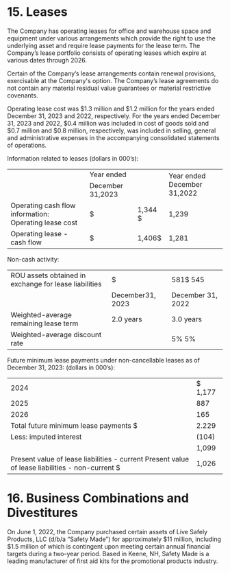 # 15. Leases  

The Company has operating leases for office and warehouse space and equipment under various arrangements which provide the right to use the underlying asset and require lease payments for the lease term. The Company’s lease portfolio consists of operating leases which expire at various dates through 2026.  

Certain of the Company’s lease arrangements contain renewal provisions, exercisable at the Company's option. The Company’s lease agreements do not contain any material residual value guarantees or material restrictive covenants.  

Operating lease cost was $\$ 1.3$ million and $\$ 1.2$ million for the years ended December 31, 2023 and 2022, respectively. For the years ended December 31, 2023 and 2022, $\$ 0.4$ million was included in cost of goods sold and $\$ 0.7$ million and $\$ 0.8$ million, respectively, was included in selling, general and administrative expenses in the accompanying consolidated statements of operations.  

Information related to leases (dollars in 000’s):  

<html><body><table><tr><td rowspan="2"></td><td colspan="2">Year ended</td><td rowspan="2">Year ended December 31,2022</td></tr><tr><td>December 31,2023</td></tr><tr><td>Operating cash flow information: Operating lease cost</td><td>$</td><td>1,344 $</td><td>1,239</td></tr><tr><td>Operating lease - cash flow</td><td>$</td><td>1,406$</td><td>1,281</td></tr></table></body></html>  

Non-cash activity:  

<html><body><table><tr><td>ROU assets obtained in exchange for lease liabilities</td><td>$</td><td>581$ 545</td></tr><tr><td></td><td>December31, 2023</td><td>December 31, 2022</td></tr><tr><td>Weighted-average remaining lease term</td><td>2.0 years</td><td>3.0 years</td></tr><tr><td>Weighted-average discount rate</td><td></td><td>5% 5%</td></tr></table></body></html>  

Future minimum lease payments under non-cancellable leases as of December 31, 2023: (dollars in 000’s):  

<html><body><table><tr><td>2024</td><td>$ 1,177</td></tr><tr><td>2025</td><td>887</td></tr><tr><td>2026</td><td>165</td></tr><tr><td>Total future minimum lease payments $</td><td>2.229</td></tr><tr><td>Less: imputed interest</td><td>(104)</td></tr><tr><td></td><td>1,099</td></tr><tr><td>Present value of lease liabilities - current Present value of lease liabilities - non-current $</td><td>1,026</td></tr></table></body></html>  

# 16. Business Combinations and Divestitures  

On June 1, 2022, the Company purchased certain assets of Live Safely Products, LLC (d/b/a “Safety Made”) for approximately $\$ 11$ million, including $\$ 1.5$ million of which is contingent upon meeting certain annual financial targets during a two-year period. Based in Keene, NH, Safety Made is a leading manufacturer of first aid kits for the promotional products industry.  